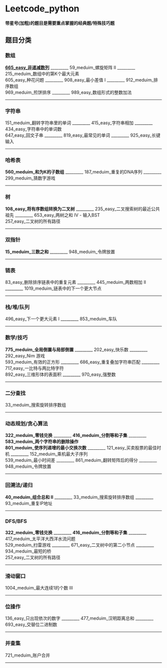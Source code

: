 # Leetcode_python

**带星号(加粗)的题目是需要重点掌握的经典题/特殊技巧题**

## 题目分类

### 数组    

**[665_easy_非递减数列](665_easy_非递减数列.md)** _________ 59_meduim_螺旋矩阵 II _________ 215_meduim_数组中的第K个最大元素   
605_easy_种花问题 _________ 908_easy_最小差值 I _________ 912_meduim_排序数组  
969_meduim_煎饼排序 _________ 989_easy_数组形式的整数加法

***

### 字符串  

151_meduim_翻转字符串里的单词 _________ 415_easy_字符串相加 _________ 434_easy_字符串中的单词数  
647_easy_回文子串 _________ 819_easy_最常见的单词 _________ 925_easy_长键输入

***

### 哈希表  

**560_meduim_和为K的子数组** _________ 187_meduim_重复的DNA序列 _________ 299_meduim_猜数字游戏  

***

### 树  

**108_easy_将有序数组转换为二叉树** _________ 235_easy_二叉搜索树的最近公共祖先 _________ 653_easy_两树之和 IV - 输入BST  
257_easy_二叉树的所有路径

*** 

### 双指针  

**15_meduim_三数之和** _________ 948_meduim_令牌放置

***

### 链表  

83_easy_删除排序链表中的重复元素 _________ 445_meduim_两数相加 II _________ 1019_meduim_链表中的下一个更大节点

***

### 栈/堆/队列  

496_easy_下一个更大元素 I _________ 853_meduim_车队

***

### 数学/技巧  

**775_meduim_全局倒置与局部倒置** _________ 202_easy_快乐数 _________ 292_easy_Nim 游戏  
593_meduim_有效的正方形 _________ 686_easy_重复叠加字符串匹配 _________ 717_easy_一比特与两比特字符  
892_easy_三维形体的表面积 _________ 970_easy_强整数

***

### 二分查找  

33_meduim_搜索旋转排序数组

***

### 动态规划/贪心算法    

**322_meduim_零钱兑换** _________ **416_meduim_分割等和子集** _________ **583_meduim_两个字符串的删除操作**  
**801_meduim_使序列递增的最小交换次数** _________ 121_easy_买卖股票的最佳时机 _________ 152_meduim_乘机最大子序列  
539_meduim_最小时间差 _________ 861_meduim_翻转矩阵后的得分 _________ 948_meduim_令牌放置

*** 

### 回溯法/递归  

**40_meduim_组合总和 II** _________ 33_meduim_搜索旋转排序数组 _________ 93_meduim_重复IP地址

***

### DFS/BFS  

**322_meduim_零钱兑换** _________ **416_meduim_分割等和子集** _________ 417_meduim_太平洋大西洋水流问题  
529_meduim_扫雷游戏 _________ 671_easy_二叉树中的第二小节点 _________ 934_meduim_最短的桥  
257_easy_二叉树的所有路径  

***

### 滑动窗口

1004_meduim_最大连续1的个数 III

***

### 位操作

136_easy_只出现依次的数字 _________ 477_meduim_汉明距离总和 _________ 693_easy_交替位二进制数

***

### 并查集

721_meduim_账户合并

***

